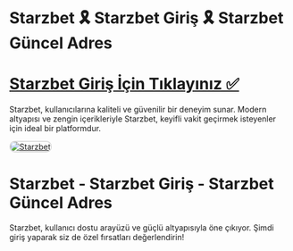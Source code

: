 # Starzbet 🎗️ Starzbet Giriş 🎗️ Starzbet Güncel Adres
# <a href="https://cutt.ly/CratosLink">Starzbet Giriş İçin Tıklayınız ✅</a>
Starzbet, kullanıcılarına kaliteli ve güvenilir bir deneyim sunar. Modern altyapısı ve zengin içerikleriyle Starzbet, keyifli vakit geçirmek isteyenler için ideal bir platformdur.  

<a href="https://cutt.ly/CratosLink" title="Starzbet">
    <img src="https://i.ibb.co/WPZ567g/cats.jpg" alt="Starzbet" style="max-width: 100%; border: 2px solid #ddd; border-radius: 10px;">
</a>

# Starzbet - Starzbet Giriş - Starzbet Güncel Adres
Starzbet, kullanıcı dostu arayüzü ve güçlü altyapısıyla öne çıkıyor. Şimdi giriş yaparak siz de özel fırsatları değerlendirin!
